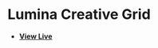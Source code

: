 # Lumina Creative Grid

- [**View Live**](https://tahmid-sarker.github.io/Modern-HTML-CSS-Notes/Lumina-Creative-Grid/)